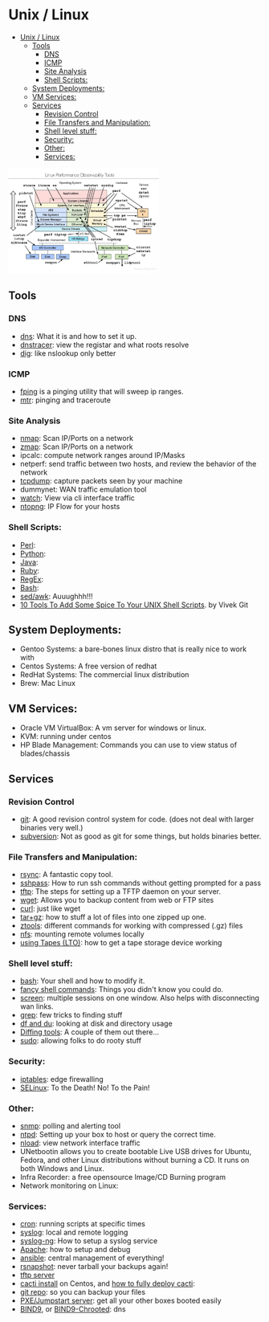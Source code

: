 # Unix / Linux

- [Unix / Linux](#unix--linux)
  - [Tools](#tools)
    - [DNS](#dns)
    - [ICMP](#icmp)
    - [Site Analysis](#site-analysis)
    - [Shell Scripts:](#shell-scripts)
  - [System Deployments:](#system-deployments)
  - [VM Services:](#vm-services)
  - [Services](#services)
    - [Revision Control](#revision-control)
    - [File Transfers and Manipulation:](#file-transfers-and-manipulation)
    - [Shell level stuff:](#shell-level-stuff)
    - [Security:](#security)
    - [Other:](#other)
    - [Services:](#services-1)


[<img src="img/linux-tools.jpeg" width="300">](img/linux-tools.jpeg)

## Tools 
### DNS
- [dns](dns/README.md): What it is and how to set it up.
- [dnstracer](dns/dnstracer.md): view the registar and what roots resolve
- [dig](dns/dig.md): like nslookup only better

### ICMP
- [fping](fping.md) is a pinging utility that will sweep ip ranges.
- [mtr](http://www.bitwizard.nl/mtr/): pinging and traceroute

### Site Analysis
- [nmap](nmap.md): Scan IP/Ports on a network
- [zmap](zmap.md): Scan IP/Ports on a network 
- ipcalc: compute network ranges around IP/Masks
- netperf: send traffic between two hosts, and review the behavior of the network
- [tcpdump](tcpdump.md): capture packets seen by your machine
- dummynet: WAN traffic emulation tool
- [watch](watch.md): View via cli interface traffic
- [ntopng](ntopng.md): IP Flow for your hosts

### Shell Scripts: 
- [Perl](../../perl/README.md): 
- [Python](../../python/README.md): 
- [Java](../../Java/README.md):
- [Ruby](../../Ruby/README.md): 
- [RegEx](../../Other/regexp.md): 
- [Bash](bash/README.md): 
- [sed/awk](sedawk.md): Auuughhh!!!
- [10 Tools To Add Some Spice To Your UNIX Shell Scripts](http://www.cyberciti.biz/tips/spice-up-your-unix-linux-shell-scripts.html).  by Vivek Git

## System Deployments:
- Gentoo Systems: a bare-bones linux distro that is really nice to work with
- Centos Systems: A free version of redhat
- RedHat Systems: The commercial linux distribution
- Brew: Mac Linux

## VM Services:
- Oracle VM VirtualBox: A vm server for windows or linux.
- KVM: running under centos
- HP Blade Management: Commands you can use to view status of blades/chassis

## Services

### Revision Control
- [git](../../App/Git/README.md): A good revision control system for code.  (does not deal with larger binaries very well.) 
- [subversion](../../App/Subversion/README.md): Not as good as git for some things, but holds binaries better. 

### File Transfers and Manipulation: 
- [rsync](rsync.md): A fantastic copy tool.
- [sshpass](sshpass.md): How to run ssh commands without getting prompted for a pass
- [tftp](tftp.md): The steps for setting up a TFTP daemon on your server.
- [wget](wget.md): Allows you to backup content from web or FTP sites
- [curl](curl.md): just like wget
- [tar+gz](targz.md): how to stuff a lot of files into one zipped up one.  
- [ztools](ztools.md): different commands for working with compressed (.gz) files
- [nfs](nfs.md): mounting remote volumes locally
- [using Tapes (LTO)](using-tapes-lto.md): how to get a tape storage device working

### Shell level stuff: 
- [bash](bash/README.md): Your shell and how to modify it. 
- [fancy shell commands](http://www.commandlinefu.com/commands/browse/sort-by-votes): Things you didn't know you could do.
- [screen](screen.md): multiple sessions on one window.  Also helps with disconnecting wan links.
- [grep](grep.md): few tricks to finding stuff
- [df and du](du-and-df.md): looking at disk and directory usage
- [Diffing tools](diffing-tools.md): A couple of them out there...
- [sudo](sudo.md): allowing folks to do rooty stuff

### Security: 
- [iptables](iptables.md): edge firewalling
- [SELinux](selinux.md): To the Death!  No! To the Pain!

### Other: 
- [snmp](snmp.md): polling and alerting tool
- [ntpd](ntpd.md): Setting up your box to host or query the correct time.  
- [nload](nload.md): view network interface traffic
- UNetbootin allows you to create bootable Live USB drives for Ubuntu, Fedora, and other Linux distributions without burning a CD. It runs on both Windows and Linux.
- Infra Recorder: a free opensource Image/CD Burning program
- Network monitoring on Linux: 

### Services: 
- [cron](cron.md): running scripts at specific times
- [syslog](syslog.md): local and remote logging
- [syslog-ng](syslog-ng.md): How to setup a syslog service
- [Apache](../../App/apache/README.md): how to setup and debug
- [ansible](../../App/ansible/README.md): central management of everything!
- [rsnapshot](https://rsnapshot.org/): never tarball your backups again!
- [tftp server](tftp.md)
- [cacti install](../../App/cacti/cacti-install.md) on Centos, and [how to fully deploy cacti](../../App/cacti/README.md):
- [git repo](../../App/Git/README.md): so you can backup your files
- [PXE/Jumpstart server](pxejumpstart-server.md): get all your other boxes booted easily
- [BIND9](dns/bind-on-centos7.md), or [BIND9-Chrooted](dns/bind9-chrooted-on-centos7.md): dns


